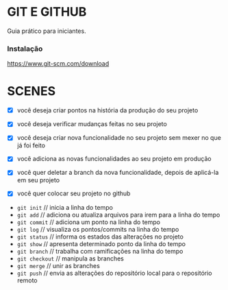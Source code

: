 # GIT E GITHUB

Guia prático para iniciantes.

### Instalação

https://www.git-scm.com/download

# SCENES

- [x] você deseja criar pontos na história da produção do seu projeto
- [x] você deseja verificar mudanças feitas no seu projeto

- [x] você deseja criar nova funcionalidade no seu projeto sem mexer no que já foi feito
- [x] você adiciona as novas funcionalidades ao seu projeto em produção
- [x] você quer deletar a branch da nova funcionalidade, depois de aplicá-la em seu projeto

- [x] você quer colocar seu projeto no github

* `git init` // inicia a linha do tempo
* `git add` // adiciona ou atualiza arquivos para irem para a linha do tempo
* `git commit` // adiciona um ponto na linha do tempo
* `git log` // visualiza os pontos/commits na linha do tempo
* `git status` // informa os estados das alterações no projeto
* `git show` // apresenta determinado ponto da linha do tempo
* `git branch` // trabalha com ramificações na linha do tempo
* `git checkout` // manipula as branches
* `git merge` // unir as branches
* `git push` // envia as alterações do repositório local para o repositório remoto
